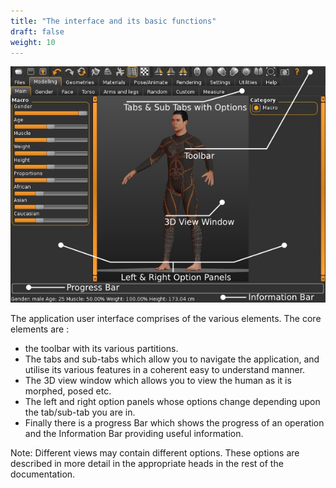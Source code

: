 ```yaml
---
title: "The interface and its basic functions"
draft: false
weight: 10
---
```


![interface-labelled_new.png](interface-labelled_new.png)

The application user interface comprises of the various elements. The core elements are :

* the toolbar with its various partitions.
* The tabs and sub-tabs which allow you to navigate the application, and utilise its various features in a coherent easy to understand manner.
* The 3D view window which allows you to view the human as it is morphed, posed etc.
* The left and right option panels whose options change depending upon the tab/sub-tab you are in.
* Finally there is a progress Bar which shows the progress of an operation and the Information Bar providing useful information.

Note: Different views may contain different options. These options are described in more detail in the appropriate heads in the rest of the documentation.